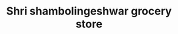 ---
title: "Shri shambolingeshwar grocery store"
url: /pune/shri-shambolingeshwar-grocery-store/
shop: convenience
---